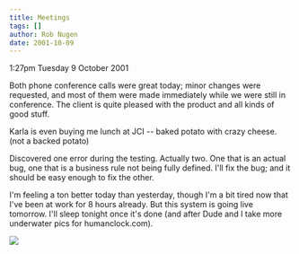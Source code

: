 ```yaml
---
title: Meetings
tags: []
author: Rob Nugen
date: 2001-10-09
---
```


<p class=date>1:27pm Tuesday 9 October 2001</p>

<p>Both phone conference calls were great today; minor
changes were requested, and most of them were made
immediately while we were still in conference.  The
client is quite pleased with the product and all kinds
of good stuff.</p>

<p>Karla is even buying me lunch at JCI -- baked
potato with crazy cheese.  (not a backed potato)</p>

<p>Discovered one error during the testing.  Actually
two.  One that is an actual bug, one that is a
business rule not being fully defined.  I'll fix the
bug; and it should be easy enough to fix the
other.</p>

<p>I'm feeling a ton better today than yesterday,
though I'm a bit tired now that I've been at work for
8 hours already.  But this system is going live
tomorrow.  I'll sleep tonight once it's done (and
after Dude and I take more underwater pics for
humanclock.com).</p>

<p><img src="/images/rob/wL-ROB.gif"/></p>
